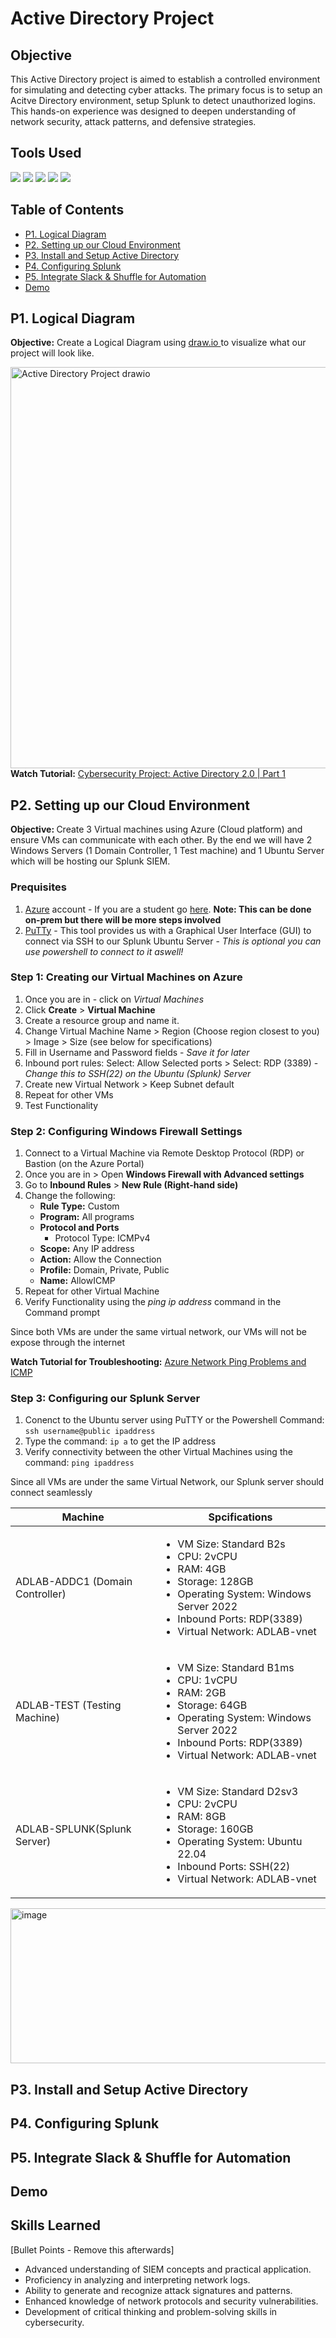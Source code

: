 # Active Directory Project

## Objective
This Active Directory project is aimed to establish a controlled environment for simulating and detecting cyber attacks. The primary focus is to setup an Acitve Directory environment, setup Splunk to detect unauthorized logins. This hands-on experience was designed to deepen understanding of network security, attack patterns, and defensive strategies.



## Tools Used
<p>
  <img src="https://img.shields.io/badge/-Splunk-000000?&style=for-the-badge&logo=Splunk&logoColor=white" />
  <img src="https://img.shields.io/badge/-Windows%20Server-737373?&style=for-the-badge&logo=Microsoft&logoColor=white" />
  <img src="https://img.shields.io/badge/-Ubuntu%20Server-E95420?&style=for-the-badge&logo=Ubuntu&logoColor=white" />
  <img src="https://img.shields.io/badge/-Slack-4A154B?&style=for-the-badge&logo=Slack&logoColor=white" />
  <img src="https://img.shields.io/badge/-Azure-0078D4?&style=for-the-badge&logo=Microsoft%20Azure&logoColor=white" />


</p>

## Table of Contents
- <a href="https://github.com/jonasm2-cs/Active-Directory-Project/blob/main/README.md#p1-logical-diagram">P1. Logical Diagram</a>
- <a href="https://github.com/jonasm2-cs/Active-Directory-Project/blob/main/README.md#p2-setting-up-our-cloud-environment">P2. Setting up our Cloud Environment</a>
- <a href="https://github.com/jonasm2-cs/Active-Directory-Project/blob/main/README.md#p3-install-and-setup-active-directory">P3. Install and Setup Active Directory</a>
- <a href="https://github.com/jonasm2-cs/Active-Directory-Project/blob/main/README.md#p4-configuring-splunk">P4. Configuring Splunk</a>
- <a href="https://github.com/jonasm2-cs/Active-Directory-Project/blob/main/README.md#p5-integrate-slack--shuffle-for-automation">P5. Integrate Slack & Shuffle for Automation</a>
- <a href="https://google.com">Demo</a>



## P1. Logical Diagram
<p><b>Objective:</b> Create a Logical Diagram using <a href ="https://app.diagrams.net/">draw.io </a> to visualize what our project will look like.</p>
<img width="1027" height="642" alt="Active Directory Project drawio" src="https://github.com/user-attachments/assets/6511a62c-539d-4b23-9382-dd63854f7ee5" />
<b>Watch Tutorial:</b> <a href="https://www.youtube.com/watch?v=1nX6_Nlly-4&ab_channel=MyDFIR"> Cybersecurity Project: Active Directory 2.0 | Part 1 </a>

## P2. Setting up our Cloud Environment
<p><b>Objective: </b> Create 3 Virtual machines using Azure (Cloud platform) and ensure VMs can communicate with each other. By the end we will have 2 Windows Servers (1 Domain Controller, 1 Test machine) and 1 Ubuntu Server which will be hosting our Splunk SIEM.</p>

### Prequisites
1. [Azure](https://azure.microsoft.com/en-ca/pricing/purchase-options/azure-account) account - If you are a student go [here](https://azure.microsoft.com/en-us/free/students). <strong>Note: This can be done on-prem but there will be more steps involved</strong>
2. [PuTTy](https://www.chiark.greenend.org.uk/~sgtatham/putty/latest.html) - This tool provides us with a Graphical User Interface (GUI) to connect via SSH to our Splunk Ubuntu Server - *This is optional you can use powershell to connect to it aswell!*


### Step 1: Creating our Virtual Machines on Azure
1. Once you are in - click on *Virtual Machines*
2. Click **Create** > **Virtual Machine**
3. Create a resource group and name it.
4. Change Virtual Machine Name > Region (Choose region closest to you) > Image > Size (see below for specifications)
5. Fill in Username and Password fields - *Save it for later*
6. Inbound port rules: Select: Allow Selected ports > Select: RDP (3389) - *Change this to SSH(22) on the Ubuntu (Splunk) Server*
7. Create new Virtual Network > Keep Subnet default
8. Repeat for other VMs
9. Test Functionality

### Step 2: Configuring Windows Firewall Settings
1. Connect to a Virtual Machine via Remote Desktop Protocol (RDP) or Bastion (on the Azure Portal)
2. Once you are in > Open **Windows Firewall with Advanced settings**
3. Go to **Inbound Rules** > **New Rule (Right-hand side)**
4. Change the following:
    - **Rule Type:** Custom
    - **Program:** All programs
    - **Protocol and Ports**
      - Protocol Type: ICMPv4
    - **Scope:** Any IP address
    - **Action:** Allow the Connection
    - **Profile:** Domain, Private, Public
    - **Name:** AllowICMP
6. Repeat for other Virtual Machine
7. Verify Functionality using the *ping ip address* command in the Command prompt

Since both VMs are under the same virtual network, our VMs will not be expose through the internet

<b>Watch Tutorial for Troubleshooting:</b> <a href="https://www.youtube.com/watch?v=nNvD9IcdXLA&ab_channel=Dataverax"> Azure Network Ping Problems and ICMP </a>

### Step 3: Configuring our Splunk Server
1. Conenct to the Ubuntu server using PuTTY or the Powershell Command: ```ssh username@public ipaddress```
2. Type the command: ```ip a``` to get the IP address
3. Verify connectivity between the other Virtual Machines using the command: ```ping ipaddress```

Since all VMs are under the same Virtual Network, our Splunk server should connect seamlessly

| Machine | Spcifications |
|-------------------|--------------------|
| ADLAB-ADDC1 (Domain Controller) | <ul><li>VM Size: Standard B2s</li><li>CPU: 2vCPU</li><li>RAM: 4GB</li><li>Storage: 128GB</li><li>Operating System: Windows Server 2022</li><li>Inbound Ports: RDP(3389)</li><li>Virtual Network: ADLAB-vnet</li></ul> |
| ADLAB-TEST (Testing Machine)   | <ul><li>VM Size: Standard B1ms</li><li>CPU: 1vCPU</li><li>RAM: 2GB</li><li>Storage: 64GB</li><li>Operating System: Windows Server 2022</li><li>Inbound Ports: RDP(3389)</li><li>Virtual Network: ADLAB-vnet</li></ul> |
| ADLAB-SPLUNK(Splunk Server)     | <ul><li>VM Size: Standard D2sv3</li><li>CPU: 2vCPU</li><li>RAM: 8GB</li><li>Storage: 160GB</li><li>Operating System: Ubuntu 22.04</li><li>Inbound Ports: SSH(22)</li><li>Virtual Network: ADLAB-vnet</li></ul> |
<img width="693" height="248" alt="image" src="https://github.com/user-attachments/assets/62d974f7-558b-4db3-a8a3-70e8efa15112" />



## P3. Install and Setup Active Directory
## P4. Configuring Splunk 
## P5. Integrate Slack & Shuffle for Automation

## Demo

## Skills Learned
[Bullet Points - Remove this afterwards]

- Advanced understanding of SIEM concepts and practical application.
- Proficiency in analyzing and interpreting network logs.
- Ability to generate and recognize attack signatures and patterns.
- Enhanced knowledge of network protocols and security vulnerabilities.
- Development of critical thinking and problem-solving skills in cybersecurity.
